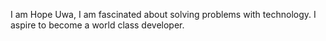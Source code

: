 I am Hope Uwa, I am fascinated about solving problems with technology. I aspire to become a world class developer. 